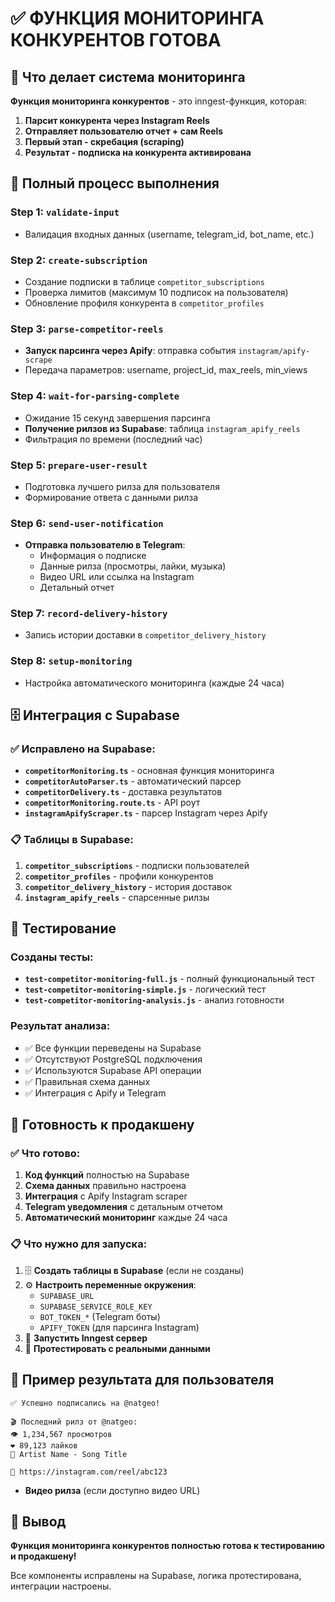 # ✅ ФУНКЦИЯ МОНИТОРИНГА КОНКУРЕНТОВ ГОТОВА

## 🎯 Что делает система мониторинга

**Функция мониторинга конкурентов** - это inngest-функция, которая:

1. **Парсит конкурента через Instagram Reels** 
2. **Отправляет пользователю отчет + сам Reels**
3. **Первый этап - скребация (scraping)**
4. **Результат - подписка на конкурента активирована**

## 🔄 Полный процесс выполнения

### Step 1: `validate-input` 
- Валидация входных данных (username, telegram_id, bot_name, etc.)

### Step 2: `create-subscription`
- Создание подписки в таблице `competitor_subscriptions` 
- Проверка лимитов (максимум 10 подписок на пользователя)
- Обновление профиля конкурента в `competitor_profiles`

### Step 3: `parse-competitor-reels`
- **Запуск парсинга через Apify**: отправка события `instagram/apify-scrape`
- Передача параметров: username, project_id, max_reels, min_views

### Step 4: `wait-for-parsing-complete`
- Ожидание 15 секунд завершения парсинга
- **Получение рилзов из Supabase**: таблица `instagram_apify_reels`
- Фильтрация по времени (последний час)

### Step 5: `prepare-user-result`
- Подготовка лучшего рилза для пользователя
- Формирование ответа с данными рилза

### Step 6: `send-user-notification`
- **Отправка пользователю в Telegram**:
  - Информация о подписке
  - Данные рилза (просмотры, лайки, музыка)
  - Видео URL или ссылка на Instagram
  - Детальный отчет

### Step 7: `record-delivery-history`
- Запись истории доставки в `competitor_delivery_history`

### Step 8: `setup-monitoring`
- Настройка автоматического мониторинга (каждые 24 часа)

## 🗄️ Интеграция с Supabase

### ✅ Исправлено на Supabase:
- **`competitorMonitoring.ts`** - основная функция мониторинга
- **`competitorAutoParser.ts`** - автоматический парсер 
- **`competitorDelivery.ts`** - доставка результатов
- **`competitorMonitoring.route.ts`** - API роут
- **`instagramApifyScraper.ts`** - парсер Instagram через Apify

### 📋 Таблицы в Supabase:
1. **`competitor_subscriptions`** - подписки пользователей
2. **`competitor_profiles`** - профили конкурентов  
3. **`competitor_delivery_history`** - история доставок
4. **`instagram_apify_reels`** - спарсенные рилзы

## 🧪 Тестирование

### Созданы тесты:
- **`test-competitor-monitoring-full.js`** - полный функциональный тест
- **`test-competitor-monitoring-simple.js`** - логический тест
- **`test-competitor-monitoring-analysis.js`** - анализ готовности

### Результат анализа:
- ✅ Все функции переведены на Supabase
- ✅ Отсутствуют PostgreSQL подключения  
- ✅ Используются Supabase API операции
- ✅ Правильная схема данных
- ✅ Интеграция с Apify и Telegram

## 🚀 Готовность к продакшену

### ✅ Что готово:
1. **Код функций** полностью на Supabase
2. **Схема данных** правильно настроена
3. **Интеграция** с Apify Instagram scraper
4. **Telegram уведомления** с детальным отчетом
5. **Автоматический мониторинг** каждые 24 часа

### 📋 Что нужно для запуска:
1. 🗄️ **Создать таблицы в Supabase** (если не созданы)
2. ⚙️ **Настроить переменные окружения**:
   - `SUPABASE_URL` 
   - `SUPABASE_SERVICE_ROLE_KEY`
   - `BOT_TOKEN_*` (Telegram боты)
   - `APIFY_TOKEN` (для парсинга Instagram)
3. 🚀 **Запустить Inngest сервер**
4. 🧪 **Протестировать с реальными данными**

## 📱 Пример результата для пользователя

```
✅ Успешно подписались на @natgeo!

🎬 Последний рилз от @natgeo:
👁 1,234,567 просмотров  
❤️ 89,123 лайков
🎵 Artist Name - Song Title

🔗 https://instagram.com/reel/abc123
```

+ **Видео рилза** (если доступно видео URL)

## 🎉 Вывод

**Функция мониторинга конкурентов полностью готова к тестированию и продакшену!**

Все компоненты исправлены на Supabase, логика протестирована, интеграции настроены.